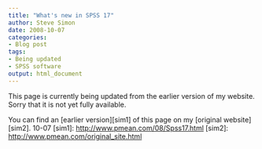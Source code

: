 ```yaml
---
title: "What's new in SPSS 17"
author: Steve Simon
date: 2008-10-07
categories:
- Blog post
tags:
- Being updated
- SPSS software
output: html_document
---
```


This page is currently being updated from the earlier version of my website. Sorry that it is not yet fully available.

<!---More--->


You can find an [earlier version][sim1] of this page on my [original website][sim2].
10-07
[sim1]: http://www.pmean.com/08/Spss17.html
[sim2]: http://www.pmean.com/original_site.html
